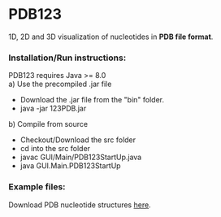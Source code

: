 # PDB123
1D, 2D and 3D visualization of nucleotides in **PDB file format**.
### Installation/Run instructions:
PDB123 requires Java >= 8.0\
a) Use the precompiled .jar file
* Download the .jar file from the "bin" folder.
* java -jar 123PDB.jar 

b) Compile from source
* Checkout/Download the src folder
* cd into the src folder
* javac GUI/Main/PDB123StartUp.java
* java GUI.Main.PDB123StartUp 

### Example files:
Download PDB nucleotide structures
[here](https://www.rcsb.org/pdb/search/smart.do?smartSearchSubtype_1=StructureIdQuery&structureIdList_1=3SUX+4ENC+2FDT+4R4P).